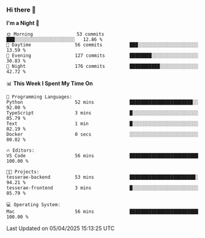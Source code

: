 ### Hi there 👋

<!--
**ALiersEL/ALiersEL** is a ✨ _special_ ✨ repository because its `README.md` (this file) appears on your GitHub profile.

Here are some ideas to get you started:

- 🔭 I’m currently working on ...
- 🌱 I’m currently learning ...
- 👯 I’m looking to collaborate on ...
- 🤔 I’m looking for help with ...
- 💬 Ask me about ...
- 📫 How to reach me: ...
- 😄 Pronouns: ...
- ⚡ Fun fact: ...
-->

<!--START_SECTION:waka-->
**I'm a Night 🦉** 

```text
🌞 Morning                53 commits          ███░░░░░░░░░░░░░░░░░░░░░░   12.86 % 
🌆 Daytime                56 commits          ███░░░░░░░░░░░░░░░░░░░░░░   13.59 % 
🌃 Evening                127 commits         ████████░░░░░░░░░░░░░░░░░   30.83 % 
🌙 Night                  176 commits         ███████████░░░░░░░░░░░░░░   42.72 % 
```


📊 **This Week I Spent My Time On** 

```text
💬 Programming Languages: 
Python                   52 mins             ███████████████████████░░   92.00 % 
TypeScript               3 mins              █░░░░░░░░░░░░░░░░░░░░░░░░   05.79 % 
Text                     1 min               █░░░░░░░░░░░░░░░░░░░░░░░░   02.19 % 
Docker                   0 secs              ░░░░░░░░░░░░░░░░░░░░░░░░░   00.02 % 

🔥 Editors: 
VS Code                  56 mins             █████████████████████████   100.00 % 

🐱‍💻 Projects: 
tesserae-backend         53 mins             ████████████████████████░   94.21 % 
tesserae-frontend        3 mins              █░░░░░░░░░░░░░░░░░░░░░░░░   05.79 % 

💻 Operating System: 
Mac                      56 mins             █████████████████████████   100.00 % 
```


 Last Updated on 05/04/2025 15:13:25 UTC
<!--END_SECTION:waka-->
